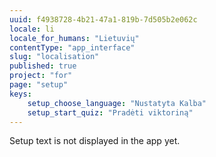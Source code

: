 ```yaml
---
uuid: f4938728-4b21-47a1-819b-7d505b2e062c
locale: li
locale_for_humans: "Lietuvių"
contentType: "app_interface"
slug: "localisation"
published: true
project: "for"
page: "setup"
keys:
    setup_choose_language: "Nustatyta Kalba"
    setup_start_quiz: "Pradėti viktoriną"
---
```

Setup text is not displayed in the app yet.
